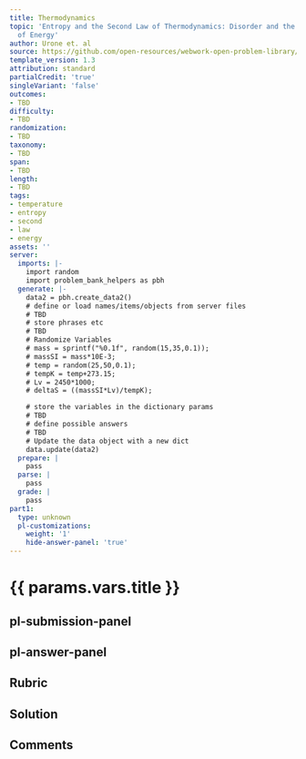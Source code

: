 ```yaml
---
title: Thermodynamics
topic: 'Entropy and the Second Law of Thermodynamics: Disorder and the Unavailability
  of Energy'
author: Urone et. al
source: https://github.com/open-resources/webwork-open-problem-library/tree/master/Contrib/BrockPhysics/College_Physics_Urone/15.Thermodynamics/Entropy_and_the_Second_Law_of_Thermodynamics_Disorder_and_the_Unavailability_of_Energy/NU_U17-15-06-007.pg
template_version: 1.3
attribution: standard
partialCredit: 'true'
singleVariant: 'false'
outcomes:
- TBD
difficulty:
- TBD
randomization:
- TBD
taxonomy:
- TBD
span:
- TBD
length:
- TBD
tags:
- temperature
- entropy
- second
- law
- energy
assets: ''
server:
  imports: |-
    import random
    import problem_bank_helpers as pbh
  generate: |-
    data2 = pbh.create_data2()
    # define or load names/items/objects from server files
    # TBD
    # store phrases etc
    # TBD
    # Randomize Variables
    # mass = sprintf("%0.1f", random(15,35,0.1));
    # massSI = mass*10E-3;
    # temp = random(25,50,0.1);
    # tempK = temp+273.15;
    # Lv = 2450*1000;
    # deltaS = ((massSI*Lv)/tempK);

    # store the variables in the dictionary params
    # TBD
    # define possible answers
    # TBD
    # Update the data object with a new dict
    data.update(data2)
  prepare: |
    pass
  parse: |
    pass
  grade: |
    pass
part1:
  type: unknown
  pl-customizations:
    weight: '1'
    hide-answer-panel: 'true'
---
```


# {{ params.vars.title }} 



## pl-submission-panel 


## pl-answer-panel 


## Rubric 


## Solution 


## Comments 


